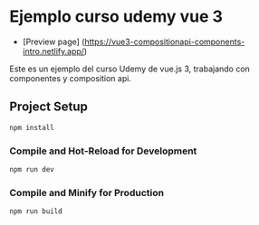 # Ejemplo curso udemy vue 3

- [Preview page] (https://vue3-compositionapi-components-intro.netlify.app/)

Este es un ejemplo del curso Udemy de vue.js 3, trabajando con componentes y composition api.
## Project Setup

```sh
npm install
```

### Compile and Hot-Reload for Development

```sh
npm run dev
```

### Compile and Minify for Production

```sh
npm run build
```
